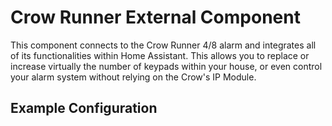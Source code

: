 # Crow Runner External Component

This component connects to the Crow Runner 4/8 alarm and integrates all of its functionalities within Home Assistant. This allows you to replace or increase virtually the number of keypads within your house, or even control your alarm system without relying on the Crow's IP Module.

## Example Configuration

```yaml

```
